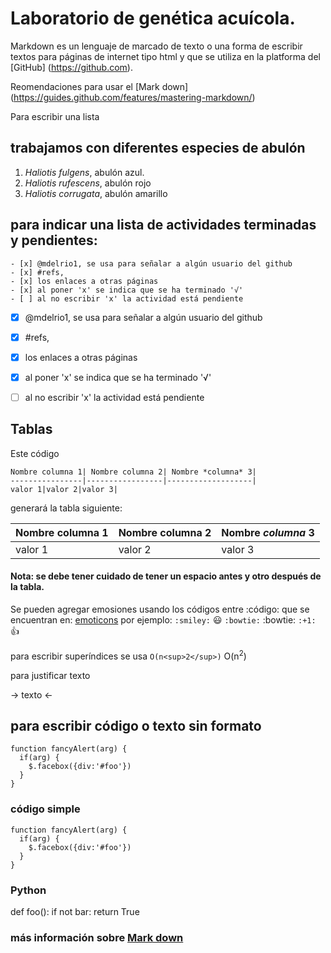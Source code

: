 # Laboratorio de genética acuícola.

Markdown es un lenguaje de marcado de texto o una forma de escribir textos para páginas de internet tipo html y que se utiliza en la platforma del [GitHub] (https://github.com).

Reomendaciones para usar el [Mark down] (https://guides.github.com/features/mastering-markdown/)

Para escribir una lista
## trabajamos con diferentes especies de abulón
1. *Haliotis fulgens*, abulón azul.
2. *Haliotis rufescens*, abulón rojo
3. *Haliotis corrugata*, abulón amarillo


## para indicar una lista de actividades terminadas y pendientes:
```
- [x] @mdelrio1, se usa para señalar a algún usuario del github
- [x] #refs, 
- [x] los enlaces a otras páginas 
- [x] al poner 'x' se indica que se ha terminado '√'
- [ ] al no escribir 'x' la actividad está pendiente
```

- [x] @mdelrio1, se usa para señalar a algún usuario del github
- [x] #refs, 
- [x] los enlaces a otras páginas 
- [x] al poner 'x' se indica que se ha terminado '√'
- [ ] al no escribir 'x' la actividad está pendiente


## Tablas

Este código 
```
Nombre columna 1| Nombre columna 2| Nombre *columna* 3| 
----------------|-----------------|-------------------|
valor 1|valor 2|valor 3|
```
generará la tabla siguiente:

Nombre columna 1| Nombre columna 2| Nombre *columna* 3| 
----------------|-----------------|-------------------|
valor 1|valor 2|valor 3|

#### Nota: se debe tener cuidado de tener un espacio antes y otro después de la tabla.

Se pueden agregar emosiones usando los códigos entre :código: que se encuentran en:
[emoticons](http://www.emoji-cheat-sheet.com)
por ejemplo: 
`:smiley:` :smiley:
`:bowtie:` :bowtie:
`:+1:` :+1:

para escribir superíndices se usa 
`O(n<sup>2</sup>)`
O(n<sup>2</sup>)

para justificar texto

-> texto <-

## para escribir código o texto sin formato
```
function fancyAlert(arg) {
  if(arg) {
    $.facebox({div:'#foo'})
  }
}
```

### código simple
    function fancyAlert(arg) {
      if(arg) {
        $.facebox({div:'#foo'})
      }
    }

### Python

  def foo():
      if not bar:
          return True

### más información sobre [Mark down](https://help.github.com/articles/basic-writing-and-formatting-syntax/)
